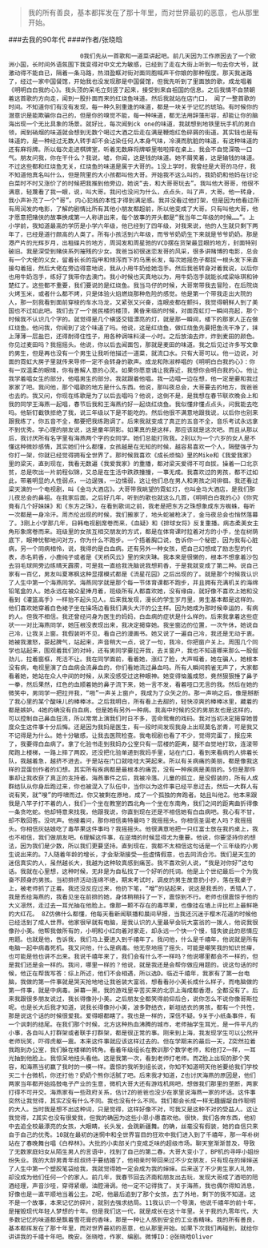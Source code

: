 > 我的所有善良，基本都挥发在了那十年里，而对世界最初的恶意，也从那里开始。

###去我的90年代
####作者/张晓晗

						0我们先从一首歌和一道菜讲起吧。前几天因为工作原因去了一个欧洲小国，长时间外语氛围下我变得对中文尤为敏感，已经到了走在大街上听到一句去你大爷，就激动得不能自已，隔着一条马路，热泪盈眶对街对面同胞喊声干你娘的那种程度。那天我迷路了，经过一家中国餐馆，开始我也没发现那是中国餐馆，但我先听到了里面放的歌，成龙唱着《明明白白我的心》。我头顶的呆毛立刻竖了起来，接受到来自祖国的信息。之后我情不自禁朝着这首歌的方向走，闻到一股扑面而来的红烧鱼味道。然后我就站在店门口， 闻了一整首歌的时间。不知道你们有没有发现，每一种久别重逢的味道，都是一块关于记忆的琥珀。有时候你的潜意识是能欺骗你自己的，但是你的嗅觉不能，每一种味道，都无法用辞藻形容，却能让你的脑海出现一个无比具象的场景。就好比，每次闻到ck one的味道，我就想到地铁里玩手机的男白领，闻到硝烟的味道就会想到无数个喝过大酒之后走在满是鞭炮红色碎屑的街道。其实钱也是有味道的，是一种经过无数人转手却不会沾染任何人本身气味，冷漠而肮脏的味道，有这种味道的还有麻将牌。所以每次走进棋牌室，听着无数麻将牌噼里啪啦摔在桌上，我会不自觉深吸一口气。朋友问我，你在干什么？我说，嘘，你闻，这是钱的味道。她不屑笑着，这是输钱的味道。不过这些都和红烧鱼无关，红烧鱼的味道是属于大哥的。1没上学时，我曾经是大哥的马仔，我不知道他真名叫什么，但是院里的大小孩都叫他大哥。开始我不这么叫的，我奶奶和他妈在讨论白菜时不时又涨价了的时候把我推到他旁边，她说“去，和大哥哥玩去”。我叫他大哥哥，他很不满意，轻蔑看了我一眼，说，叫大哥。我问也没问为什么，点点头，叫了声，大哥。他一转身，我小声补充了一个“哥”。内心犯贱的本性才得到满足感。我并没看过他打架，但是因为他看过所有周润发的电影，了解的剧情比所有其他小朋友都超前，所以他变成了大哥。只有叫他大哥，他才愿意把赌侠的故事换成第一人称讲出来，每个故事的开头都是“我当年二年级的时候……”。上小学前，我知道最高的学历是小学六年级，他已经到了四年级，对我来说，他的人生就只剩下两年了，已经是道行颇高的人类了。所有小孩活到六年级，而爷爷奶奶生下来就是爷爷奶奶。那是港产片的光辉岁月，出租碟片的地方，周润发和周星驰的VCD摆在货架最显眼的地方，封面特别破旧。我是深受到赌侠系列摧残的少女。我爸当初很迷恋发哥的风采，很多讲赌博的电影，总会有一个大佬的义女，留着长长的指甲和倾泻而下的乌黑长发，每次她摇色子都拔一根头发下来直接勾着摇，然后大佬在旁边得意地说，我从小用牛奶给她泡手。然后我爸转身对着我说，以后你也用牛奶泡手，练好了我带你去澳门。我小时候也天真地以为，用牛奶泡手就能长成梁咏琪和钟楚红了。这些都不重要，我们要说的是红烧鱼。我当马仔的时候，大哥常带我去冒险，在后院烧火烤玉米，或者什么都不烤，只是体验火焰燃烧那种危险的感觉。他是第一个带我走出大院的人，那一刻我看到面前穿梭的车水马龙，又紧张又兴奋，连眼皮都在颤抖，我觉得朝鲜人到了美国也不过如此吧。我们去了一个居民楼的楼顶，黄昏来临的时候，对面霓虹灯一瞬间亮起，那个时候我不认识几个字的。就觉得是几个横竖交错漂亮的灯，就是那一瞬间，楼下的那家人正在做红烧鱼。他问我，你闻到了这个味道了吗。他说，这是红烧鱼，做红烧鱼先要把鱼洗干净了，抹上薄薄一层盐巴，还得耐得住性子，用各种调味料浸一小时。之后放油去炸，炸到麦田的颜色。你见过麦田吗？我摇摇头。他说，你以后去闻面包，那就是麦田的味道。我之后见过许多写文章的男生，但是再也没有一个男生让我听他描述一道菜，就流口水。只有大哥可以。他一边说，对面的霓虹大房子里就传来导师一定不会转身的歌声。成龙和陈淑桦唱的《明明白白我的心》：你有一双温柔的眼晴，你有善解人意的心灵。如果你愿意请让我靠近，我想你会明白我的心。他让我学着唱女生的部分，他唱男生的部分。我就跟着他唱。我一边唱一边在想，他一定是要和我过家家了吧。我问他，那个唱歌的地方是什么东西。他说，那叫夜总会，大哥要去的地方，我爸爸也去的。我又问，你现在练歌是为了以后去唱吗？他说，这倒不是，是我想在春节联欢晚会上和我的同学王海燕一起唱，春节后我和王海燕约好一起烧红烧鱼。我似懂非懂点点头，问我能去吃吗。他斩钉截铁拒绝了我，说三年级以下是不能吃的。然后他很不满意地跟我说，以后你也别来跟我练了，你五音不全，都要把我练跑调了。后来我就变成了真正的五音不全，音乐考试永远拿不到优秀。学心理的朋友说，这是童年阴影。如果真的是这样，那应该就是这次吧。而且从那以后，我讨厌所有名字里有海燕两个字的女同学。她们总能打败我。2别以为一个六岁的女人是不懂这种微妙感情，其实她们什么都懂，女孩越是在无知的时候，越容易喜欢一个人，隔壁强子为你打一架，你就已经觉得拥有全世界了。那时候我喜欢《成长烦恼》里的Mike和《我爱我家》里的梁天，直到现在，我看无数遍《我爱我家》的重播，都对梁天爱得不可自拔。操着一口北京贫，总是吹出一片前程似锦，又总是在生活中跌跌撞撞，一事无成。我喜欢过的男孩，都不过如此，带着明显的人性弱点，一边逞强，一边懦弱，这让他们总在男人和男孩之间徘徊。我还看过梁天演的一个电视剧，叫《金马大酒店》。大哥带我眺望的霓虹灯，也叫金马大酒店，是我们那儿夜总会的鼻祖。在我家后面，之后好几年，听到的歌也就这么几首，《明明白白我的心》《你究竟有几个好妹妹》和《东方之珠》，在看到歌词之前，我老是把东方之珠想象成东方蜘蛛，每听一次都是一身冷汗。周杰伦出现的时候，我们搬家了，地头蛇被枪决了，金马夜总会也悄然落幕了。3刚上小学那几年，日韩电视剧席卷而来，《血疑》和《排球女将》反复重播。病态柔美女主角形象席卷而来。班级里的女孩互相交朋友的方式，都是在体育课时拉着对方的小手，坐在树荫底下，眼神忧郁地问对方，你为什么不跑步。一个捂着胸口说，告诉你一个秘密，因为我有心脏病，另一个同病相怜，说，我得的是白血病。还有另外一种女孩，把自己幻想成了励志型的代表，赤名莉香，小鹿纯子或者是《天桥风云》里的宋庆琳。我本来是很懒的，根本不想拿着沙包去羽毛球网旁边练晴天霹雳，可是我一直给我洗脑说我想莉香，于是我就变成了第二种。说自己家有一百亿，男友叫夏寒枫这种显摆模式都是《流星花园》之后出现的了。就是那个时候我认识了人生中第一个海燕同学。海燕同学就是那个每一节体育课都不跑步，并且拥有充满机关的海绵铅笔盒的人。她永远在被众星捧月着，班级所有人都喜欢她，没有缘由，就好像不喜欢上她和没看到《灌篮高手》一样抬不起头见人。后来我发现，漫长的学生岁月里，男生基本都是这样的。他们喜欢她穿着白色裙子坐在操场边看我们满头大汗的公主样。因为她成为那时候幸运的，有病的人。但我不相信。我还曾经问身为医生的妈妈，白血病的症状是什么样的。后来我拿着这些症状一一对比海燕同学，她压根没表现出来，我决定揭穿她。我坐窗边的位置，一次午休，她说自己冷，让我关上窗。我假装听不见，看自己的漫画书。她又说了一遍自己冷，我还是无动于衷。她被我激怒，耍起脾气，站起来，声音稍大一点，说了一句，我冷，你把窗户关上。周围几个同学也站起来，围观着我们的对峙，还有男同学要拉开我，去关窗户，我也不知道哪来那么一股倔劲儿，拉着窗框，死活不让。我在同学面前，看着她，涨红了脸，大声喊着，她在骗人，她根本没有病，电视里演了白血病会流鼻血的，你们看她流过鼻血吗。所有人瞬间鸦雀无声了，大家都看着她，她站在众人中间的时候，从来没感受过这种眼神。她变得恼羞成怒，竟然狠狠捶了鼻子一拳，然后果然，红色的血顺着她的鼻子流下来，她一言不发，看着哑口无言的我。然后在她的微笑中，男同学一把拉开我，“啪”一声关上窗户，我成为了众矢之的。那一声响之后，像是掰断了我心里的某个酸味儿的棒棒冰。之后我明白，所有看上去甜的，轻快凉爽的棒棒冰里，藏着的都是嫉妒。4她的确没有白血病，但是她有另外一种病。我高中时候的交的男朋友也是这样的，可以控制自己鼻血狂流，所以常常上演我们时日不多，苦命鸳鸯的戏码。我对当初决定揭穿她普度众生这件事十分后悔。还是因为我妈是医生，有一段时间发现我身上出现莫名淤青，可是我又不记得是为什么。她十分敏感，让我去医院检查。我电视剧也看了不少，觉得完蛋了，报应来了，我要得白血病了。拿了化验书走到我妈办公室只有一层楼的距离，腿不自觉地打软，连滚带爬跑上楼梯，一路上摔了两跤，还没把化验单递到我妈手里，站在门口，看到来看病的人排着长队，我越着急，越挤不进去。于是站在门口就哇哇大哭起来。所以有关病痛的美丽，都是像我这样的混蛋创作者的幻想。其实所有疾病都是最根本的痛苦，没有一种疾病是美丽的。5但是那件事却让我收获了真正的支持者。海燕事件之后，我被冷落。儿童的孤立，是没假装的，所有人成群结队从你身后跑过来，你也被混入了队伍中，当你以为这件事已经平息过去，然后一大群人有说有笑，就“嗖”的呼啸而过。你又被剩在原地，成了一个孤独的奔跑者。姑且叫他Z。他本来跟我是八竿子打不着的人，我们一个坐在教室的西北角一个坐在东南角，我们之间的距离曲折得像一条贪吃蛇。他却特意来找我，他跟我说，你直到现在还是不相信她有白血病吧。我心有不甘，却不敢回答。没吭声。他接着问，那你相信奥特曼吗？我摇摇头。你相信圣诞老人吗？我摇摇头。你相信灰姑娘吃了毒苹果这件事吗？我摇摇头。他很满意地把一只红富士放在我的桌上，我也不相信，我们做朋友吧。6理解这件事，在逆境的时候显得尤为重要。他说，你要坚持你的想法，因为我们是少数，所以我们更要坚持。直到现在，我都不太相信这句话是一个三年级的小男生说出来的。7人随着年龄的增长，才会渐渐接受一些虚情假意，也去同流合污。我们是天生的迷信真实的人，虽然越长大，我越为这种较真感到痛苦。我不喜欢别人说，“我是对你好”这句话。我就在心里想，这种时候，无非是为自私找了一个好听的托词。他是上个世纪最后一个为我奋不顾身的男孩。当初排挤活动连绵不绝，期末考试时，调皮的男生故意扔小抄，落在我桌子上，被老师抓了正着。我还没反应过来，他扔下笔，“噌”的站起来，说这是我丢的，丢错人了，我是丢给海燕的，我看见坐在前排的她，身体稍稍抖了一下，震惊到不行。老师也很震惊于他的大义凛然，走过去一耳光抽在他脸上。像那一颗不存在的毒苹果，也像挂在墙上评比栏上最鲜艳的大红花。 8Z仿佛什么都懂，他每天看新闻联播和晨间早报，当我还沉迷于樱木花道的时候他已经活到了成人世界。他家很早就有电脑，是我认识的人里最早会玩大富翁的一拨人，他说我很像孙小美。他帮我做所有的，小明和小红向着对家走，却永远一个快一个慢，错失彼此的悲情应用题。也就是他，告诉我，我们马上要进入到千禧年了。我问他，什么是千禧年，他说就是所有电脑一起中病毒死机。我又问他，什么是病毒。他无奈地摇了摇头，可能是嘲笑我的知识贫瘠，也可能是他也讲不出来。我说千禧年来了，我们会有什么不一样吗？他说哪里都会不一样的，但是我们还是会一样的。我问，哪里一样的？他说，就是我还是会帮你做应用题的。说这句话的时候，他正在帮我写答：综上所述，他们不会相遇，所以选D。临近千禧年，我家有了第一台电脑，我做的第一件事就是哭天抢地地让我爸装大富翁，想看看孙小美长成什么样子，而电脑做的第一件事，就是中病毒。屏幕一黑，我的游戏里辛苦买来的北京上海成都香港，全都没有了。后来我跟很多朋友说过，我长得像孙小美。之后朋友全都笑得前仰后合，说你怎么不说你像哥斯拉呢。也是长大后我才知道，说我长得像孙小美，波多野结衣，新垣结衣的男孩，都有一个共性，那是说这个话的时候很爱我。爱得眼都瞎了。我也是一样的，深信不疑。9关于小纸条事件，有一个讽刺的结尾。在我们那个时候，北方这种热血沸腾的城市，老师抽学生耳光，是一件平凡的小事，各自叫人打群架或者联手打群架，都是很正常的事。刚来到上海，我发现学生可以公然开老师玩笑，吓得虎躯一震。本来这件事就应该这样过去的。但在学期末的最后一天，Z突然拉着我跑到办公室，我们躲在楼梯的转角。看着年级组长在教训那个数学老师，和他打Z一样，一耳光抽到他脸上。我惊呆地扭头看他。这是我第一次，看到老师打老师。而Z脸上出现的那个笑容，和海燕当初赢了我时的一模一样。震惊的我听到组长说，你知不知道明天他爸要给我们学校买二十台微机，你还打他？奶奶个熊你活腻了吧。后来我才知道，Z也讨厌海燕的原因是，他们两家当年都开始捣鼓电子产业的生意，微机大哥大还有游戏机网吧，想做我们那里的垄断，两家打得不可开交。海燕家有一些政府关系，估计Z的爸爸也没少在家里说海燕一家的坏话。这件事突然让我觉得，其实Z没有什么不同。我也没有什么不同。我们都会长成一样无趣龌龊自作聪明的大人。当时我是想不出这种词，只是觉得，这样好像不对，可我又是这种不对的受益人。这让我觉得，Z其实也没有很爱我，但我的确因为这些小恩小惠喜欢他。很快，我们各奔东西，他初中去追全校最漂亮的女孩，大眼睛，长头发，会跳新疆舞。的确，丝毫没有假装，她的自信只来自于自己的优秀。10就在最初的迷惘中和全世界盲目的狂欢中我们进入到了千禧年，那一年朴树站在了春晚舞台唱《白桦林》。大批的小卖部关门变成乏味的超级市场。聊天室渐渐普及，导致了无数家庭妇女从陌生男人的言语中，找到了自己的第二春。大哥大变小了，BP机的寻呼小姐纷纷失业。我的大龄男青年叔叔终于要结婚了，他相亲时带回来过不少女朋友，只有现在的婶婶送了人生中第一个塑胶笔袋给我，我就觉得她一定会成为我的婶婶。后来送了不少男生家人礼物，却没成为他们任何一个的家人。前几年，我春节回去济南和朋友出去玩，发现大哥成了酒吧的陪酒经理，声音沙哑，穿得紧绷，油腔滑调。他一定不记得我了。关于海燕，我也偶尔得知消息，好像也是一直平顺地当着公主。Z呢，他最后追到了那个女孩，去了外地，剩下的我不知道。这不是一个故事，本来记忆的碎片，就别去强求结局。11我认识一个导演，他说千禧年的前十年，是摧毁现代年轻人梦想的十年。但是我们这一代，就是成长在这十年里。关于我的九零年代，大多数记忆的味道都是飘着雪花膏的香味，那是一种让人感到安全的工业香精味。我的所有善良，基本都挥发在了那十年里，而对世界最初的恶意，也从那里开始。如果下次我们再碰到，就给你讲讲我的千禧十年吧。晚安。张晓晗，作家、编剧。微博ID：@张晓晗Oliver 